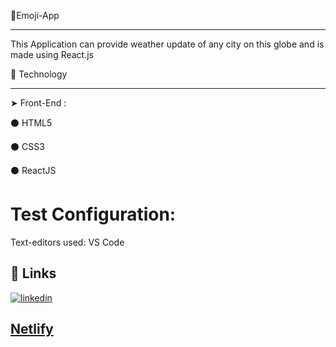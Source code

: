 🔰Emoji-App
________
This Application can provide weather update of any city on this globe and is  made using React.js

🔰 Technology
____
➤ Front-End :

⚫ HTML5

⚫ CSS3

⚫ ReactJS

# Test Configuration:

Text-editors used: VS Code

 ## 🔗 Links
[![linkedin](https://img.shields.io/badge/linkedin-0A66C2?style=for-the-badge&logo=linkedin&logoColor=white)](https://www.linkedin.com/in/yashi-khare-6a6a621a8)
## [Netlify](https://yashikhare-weather-app.netlify.app/)
